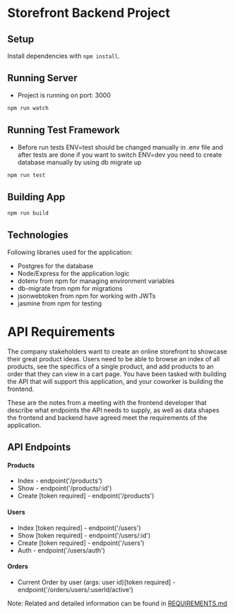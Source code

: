 # Storefront Backend Project
## Setup

Install dependencies with `npm install`.

## Running Server
* Project is running on port: 3000
```sh
npm run watch
```

## Running Test Framework
* Before run tests ENV=test should be changed manually in .env file and after tests are done if you want to switch ENV=dev you need to create database manually by using db migrate up
```sh
npm run test
```
## Building App
```sh
npm run build
```
## Technologies
Following libraries used for the application:
- Postgres for the database
- Node/Express for the application logic
- dotenv from npm for managing environment variables
- db-migrate from npm for migrations
- jsonwebtoken from npm for working with JWTs
- jasmine from npm for testing

# API Requirements
The company stakeholders want to create an online storefront to showcase their great product ideas. Users need to be able to browse an index of all products, see the specifics of a single product, and add products to an order that they can view in a cart page. You have been tasked with building the API that will support this application, and your coworker is building the frontend.

These are the notes from a meeting with the frontend developer that describe what endpoints the API needs to supply, as well as data shapes the frontend and backend have agreed meet the requirements of the application. 

## API Endpoints
#### Products
- Index - endpoint('/products')
- Show - endpoint('/products/:id')
- Create [token required] - endpoint('/products')

#### Users
- Index [token required] - endpoint('/users')
- Show [token required] - endpoint('/users/:id')
- Create [token required] - endpoint('/users')
- Auth - endpoint('/users/auth')

#### Orders
- Current Order by user (args: user id)[token required] - endpoint('/orders/users/:userId/active')

Note: Related and detailed information can be found in [REQUIREMENTS.md](https://github.com/udacity/nd0067-c2-creating-an-api-with-postgresql-and-express-project-starter/blob/master/REQUIREMENTS.md)